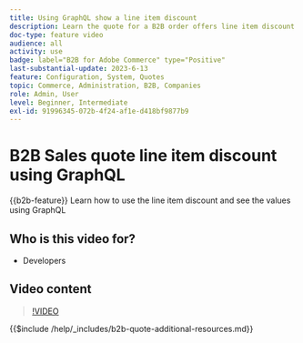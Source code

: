 ```yaml
---
title: Using GraphQL show a line item discount
description: Learn the quote for a B2B order offers line item discount using GraphQL
doc-type: feature video
audience: all
activity: use
badge: label="B2B for Adobe Commerce" type="Positive"
last-substantial-update: 2023-6-13
feature: Configuration, System, Quotes
topic: Commerce, Administration, B2B, Companies
role: Admin, User
level: Beginner, Intermediate
exl-id: 91996345-072b-4f24-af1e-d418bf9877b9
---
```

# B2B Sales quote line item discount using GraphQL

{{b2b-feature}}
Learn how to use the line item discount and see the values using GraphQL

## Who is this video for?

- Developers

## Video content

>[!VIDEO](https://video.tv.adobe.com/v/3420419?learn=on)

{{$include /help/_includes/b2b-quote-additional-resources.md}}
